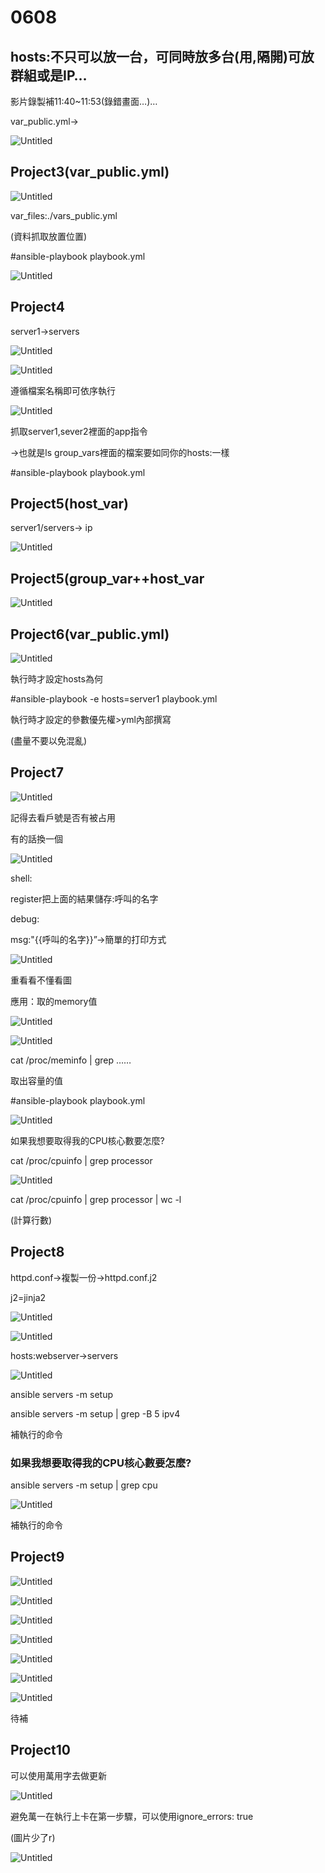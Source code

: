 # 0608

## hosts:不只可以放一台，可同時放多台(用,隔開)可放群組或是IP…

影片錄製補11:40~11:53(錄錯畫面…)…

var_public.yml→

![Untitled](0608%201486ec88f2f84124b98a28461827b882/Untitled.png)

## Project3(var_public.yml)

![Untitled](0608%201486ec88f2f84124b98a28461827b882/Untitled%201.png)

var_files:./vars_public.yml

(資料抓取放置位置)

#ansible-playbook playbook.yml

![Untitled](0608%201486ec88f2f84124b98a28461827b882/Untitled%202.png)

## Project4

server1→servers

![Untitled](0608%201486ec88f2f84124b98a28461827b882/Untitled%203.png)

![Untitled](0608%201486ec88f2f84124b98a28461827b882/Untitled%204.png)

遵循檔案名稱即可依序執行

![Untitled](0608%201486ec88f2f84124b98a28461827b882/Untitled%205.png)

抓取server1,sever2裡面的app指令

→也就是ls group_vars裡面的檔案要如同你的hosts:一樣

#ansible-playbook playbook.yml

## Project5(host_var)

server1/servers→ ip

![Untitled](0608%201486ec88f2f84124b98a28461827b882/Untitled%206.png)

## Project5(group_var++host_var

![Untitled](0608%201486ec88f2f84124b98a28461827b882/Untitled%207.png)

## Project6(var_public.yml)

![Untitled](0608%201486ec88f2f84124b98a28461827b882/Untitled%208.png)

執行時才設定hosts為何

#ansible-playbook -e hosts=server1  playbook.yml

執行時才設定的參數優先權>yml內部撰寫

(盡量不要以免混亂)

## Project7

![Untitled](0608%201486ec88f2f84124b98a28461827b882/Untitled%209.png)

記得去看戶號是否有被占用

有的話換一個

![Untitled](0608%201486ec88f2f84124b98a28461827b882/Untitled%2010.png)

shell:

register把上面的結果儲存:呼叫的名字

debug:

msg:"{{呼叫的名字}}”→簡單的打印方式

![Untitled](0608%201486ec88f2f84124b98a28461827b882/Untitled%2011.png)

重看看不懂看圖

應用：取的memory值

![Untitled](0608%201486ec88f2f84124b98a28461827b882/Untitled%2012.png)

![Untitled](0608%201486ec88f2f84124b98a28461827b882/Untitled%2013.png)

cat /proc/meminfo | grep ……

取出容量的值

#ansible-playbook playbook.yml

![Untitled](0608%201486ec88f2f84124b98a28461827b882/Untitled%2014.png)

如果我想要取得我的CPU核心數要怎麼?

cat /proc/cpuinfo | grep processor

![Untitled](0608%201486ec88f2f84124b98a28461827b882/Untitled%2015.png)

cat /proc/cpuinfo | grep processor | wc -l

(計算行數)

## Project8

httpd.conf→複製一份→httpd.conf.j2

j2=jinja2

![Untitled](0608%201486ec88f2f84124b98a28461827b882/Untitled%2016.png)

![Untitled](0608%201486ec88f2f84124b98a28461827b882/Untitled%2017.png)

hosts:webserver→servers

![Untitled](0608%201486ec88f2f84124b98a28461827b882/Untitled%2018.png)

ansible  servers -m setup

ansible  servers -m setup | grep -B 5 ipv4

補執行的命令

### 如果我想要取得我的CPU核心數要怎麼?

ansible  servers -m setup | grep cpu

![Untitled](0608%201486ec88f2f84124b98a28461827b882/Untitled%2019.png)

補執行的命令

## Project9

![Untitled](0608%201486ec88f2f84124b98a28461827b882/Untitled%2020.png)

![Untitled](0608%201486ec88f2f84124b98a28461827b882/Untitled%2021.png)

![Untitled](0608%201486ec88f2f84124b98a28461827b882/Untitled%2022.png)

![Untitled](0608%201486ec88f2f84124b98a28461827b882/Untitled%2023.png)

![Untitled](0608%201486ec88f2f84124b98a28461827b882/Untitled%2024.png)

![Untitled](0608%201486ec88f2f84124b98a28461827b882/Untitled%2025.png)

![Untitled](0608%201486ec88f2f84124b98a28461827b882/Untitled%2026.png)

待補

## Project10

可以使用萬用字去做更新

![Untitled](0608%201486ec88f2f84124b98a28461827b882/Untitled%2027.png)

避免萬一在執行上卡在第一步驟，可以使用ignore_errors: true

(圖片少了r)

![Untitled](0608%201486ec88f2f84124b98a28461827b882/Untitled%2028.png)